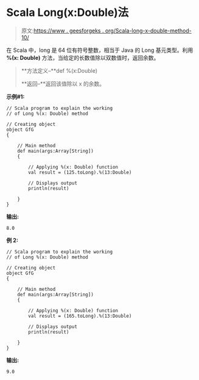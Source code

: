 # Scala Long(x:Double)法

> 原文:[https://www . geesforgeks . org/Scala-long-x-double-method-10/](https://www.geeksforgeeks.org/scala-long-x-double-method-10/)

在 Scala 中，long 是 64 位有符号整数，相当于 Java 的 Long 基元类型。利用 **%(x: Double)** 方法，当给定的长数值除以双数值时，返回余数。

> **方法定义–**def %(x:Double)
> 
> **返回–**返回该值除以 x 的余数。

**示例#1:**

```
// Scala program to explain the working 
// of Long %(x: Double) method

// Creating object
object GfG
{ 

    // Main method
    def main(args:Array[String])
    {

        // Applying %(x: Double) function
        val result = (125.toLong).%(13:Double)

        // Displays output
        println(result)

    }
} 
```

**输出:**

```
8.0
```

**例 2:**

```
// Scala program to explain the working 
// of Long %(x: Double) method

// Creating object
object GfG
{ 

    // Main method
    def main(args:Array[String])
    {

        // Applying %(x: Double) function
        val result = (165.toLong).%(13:Double)

        // Displays output
        println(result)

    }
}
```

**输出:**

```
9.0
```